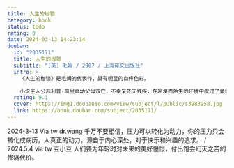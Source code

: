 ```yaml
---
title: 人生的枷锁
category: book
status: todo
rating: 0
date: 2024-03-13 14:23:14
douban:
  id: "2035171"
  title: 人生的枷锁
  subtitle: "[英] 毛姆 / 2007 / 上海译文出版社"
  intro: >-
    《人生的枷锁》是毛姆的代表作，具有明显的自传色彩。

    小说主人公菲利普·凯里自幼父母双亡，不幸又先天残疾，在冷漠而陌生的环境中度过了童年，性格因此孤僻而敏感。在寄宿学校度过的岁月让他饱受了不合理的学校制度的摧残，而当他走入社会后，又在爱情上经历了伤痛。在坎坷的人生道路上，他每跨一步，都要付出艰辛的挣扎，但思想和个性都独立不羁的凯里，一直努力挣脱宗教和小市民意识这两条禁锢自己精神的桎梏，力图在混沌纷扰的生活漩流中，寻求人生的真谛。
  rating: 9.1
  cover: https://img1.doubanio.com/view/subject/l/public/s3983958.jpg
  link: https://book.douban.com/subject/2035171/
---
```


2024-3-13 Via tw dr.wang 千万不要相信，压力可以转化为动力，你的压力只会转化成病历，人真正的动力，源自于内心深处，对于快乐和兴趣的追求。 / 2024.5.4 via tw 豆小豆 人们要为年轻时对未来的美好憧憬，付出饱尝幻灭之苦的惨痛代价。
